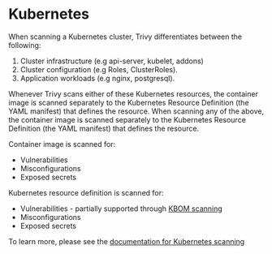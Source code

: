 # Kubernetes

When scanning a Kubernetes cluster, Trivy differentiates between the following:

1. Cluster infrastructure (e.g api-server, kubelet, addons)
1. Cluster configuration (e.g Roles, ClusterRoles). 
1. Application workloads (e.g nginx, postgresql).

Whenever Trivy scans either of these Kubernetes resources, the container image is scanned separately to the Kubernetes Resource Definition (the YAML manifest) that defines the resource.
When scanning any of the above, the container image is scanned separately to the Kubernetes Resource Definition (the YAML manifest) that defines the resource.

Container image is scanned for:
- Vulnerabilities
- Misconfigurations
- Exposed secrets

Kubernetes resource definition is scanned for:
- Vulnerabilities - partially supported through [KBOM scanning](#KBOM)
- Misconfigurations
- Exposed secrets

To learn more, please see the [documentation for Kubernetes scanning](../target/kubernetes.md)
